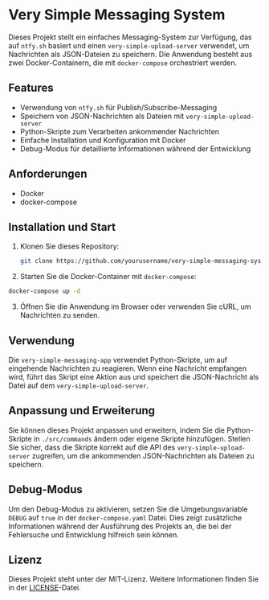 # Very Simple Messaging System  

Dieses Projekt stellt ein einfaches Messaging-System zur Verfügung, das auf `ntfy.sh` basiert und einen `very-simple-upload-server` verwendet, um Nachrichten als JSON-Dateien zu speichern. Die Anwendung besteht aus zwei Docker-Containern, die mit `docker-compose` orchestriert werden.  
## Features 

- Verwendung von `ntfy.sh` für Publish/Subscribe-Messaging 
- Speichern von JSON-Nachrichten als Dateien mit `very-simple-upload-server`
- Python-Skripte zum Verarbeiten ankommender Nachrichten 
- Einfache Installation und Konfiguration mit Docker 
- Debug-Modus für detaillierte Informationen während der Entwicklung

## Anforderungen  

- Docker 
- docker-compose  

## Installation und Start  

1. Klonen Sie dieses Repository:
   ```bash
   git clone https://github.com/yourusername/very-simple-messaging-system.git cd very-simple-messaging-system
   ```

2.  Starten Sie die Docker-Container mit `docker-compose`:
```bash
docker-compose up -d
```

3.  Öffnen Sie die Anwendung im Browser oder verwenden Sie cURL, um Nachrichten zu senden.

## Verwendung

Die `very-simple-messaging-app` verwendet Python-Skripte, um auf eingehende Nachrichten zu reagieren. Wenn eine Nachricht empfangen wird, führt das Skript eine Aktion aus und speichert die JSON-Nachricht als Datei auf dem `very-simple-upload-server`.

## Anpassung und Erweiterung

Sie können dieses Projekt anpassen und erweitern, indem Sie die Python-Skripte in `./src/commands` ändern oder eigene Skripte hinzufügen. Stellen Sie sicher, dass die Skripte korrekt auf die API des `very-simple-upload-server` zugreifen, um die ankommenden JSON-Nachrichten als Dateien zu speichern.

## Debug-Modus

Um den Debug-Modus zu aktivieren, setzen Sie die Umgebungsvariable `DEBUG` auf `true` in der `docker-compose.yaml` Datei. Dies zeigt zusätzliche Informationen während der Ausführung des Projekts an, die bei der Fehlersuche und Entwicklung hilfreich sein können.

## Lizenz

Dieses Projekt steht unter der MIT-Lizenz. Weitere Informationen finden Sie in der [LICENSE](https://chat.openai.com/LICENSE)-Datei.